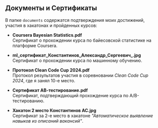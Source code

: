 ## Документы и Сертификаты

В папке `documents` содержатся подтверждения моих достижений, участия в хакатонах и пройденных курсов:

- **Coursera Bayesian Statistics.pdf**  
  Сертификат о прохождении курса по байесовской статистике на платформе Coursera.

- **ml_сертификат_Константинов_Александр_Сергеевич_.jpg**  
  Сертификат о прохождении курса по машинному обучению.

- **Протокол Clean Code Cup 2024.pdf**  
  Протокол результатов участия в соревновании *Clean Code Cup 2024*, где я занял 10-е место.

- **Сертификат АВ-тестирование.pdf**  
  Сертификат, подтверждающий прохождение курса по A/B-тестированию.

- **Хакатон 2 место Константинов АС.jpg**  
  Сертификат за 2-е место в хакатоне *"Автоматическое выявление навыков из описаний вакансий"*.
